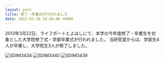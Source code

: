 ```yaml
---
layout: post
title: 修了・卒業式が行われました
date: 2013-03-28 14:48:00 +0900
---
```


2013年3月22日、ライフポートとよはしにて、本学の今年度修了・卒業生を対象とした大学院修了式・学部卒業式が行われました。
当研究室からは、学部生4人が卒業し、大学院生3人が修了しました。

![SDIM3434]({{site.baseurl}}/img/2013-03-28-graduate-1.jpg)
![SDIM3440]({{site.baseurl}}/img/2013-03-28-graduate-2.jpg)
![SDIM3439]({{site.baseurl}}/img/2013-03-28-graduate-3.jpg)
